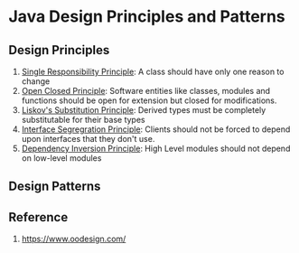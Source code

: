 # Java Design Principles and Patterns

## Design Principles
1. [Single Responsibility Principle](https://github.com/samyak2405/Java-Design-Principles-and-Patterns/tree/main/DesignPrinciples/Single%20Responsibility%20Principle): A class should have only one reason to change 
2. [Open Closed Principle](https://github.com/samyak2405/Java-Design-Principles-and-Patterns/tree/main/DesignPrinciples/Open%20Close%20Principle): Software entities like classes, modules and functions should be open for extension but closed for modifications. 
3. [Liskov's Substitution Principle](https://github.com/samyak2405/Java-Design-Principles-and-Patterns/tree/main/DesignPrinciples/Liskov's%20Substitution%20Principle): Derived types must be completely substitutable for their base types 
4. [Interface Segregration Principle](https://github.com/samyak2405/Java-Design-Principles-and-Patterns/tree/main/DesignPrinciples/Interface%20Segregation%20Principle): Clients should not be forced to depend upon interfaces that they don't use.
5. [Dependency Inversion Principle](https://github.com/samyak2405/Java-Design-Principles-and-Patterns/tree/main/DesignPrinciples/Dependency%20Inversion%20Principle): High Level modules should not depend on low-level modules

## Design Patterns

## Reference
1. https://www.oodesign.com/
